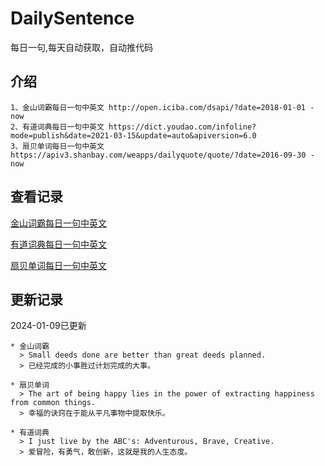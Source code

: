 # DailySentence

每日一句,每天自动获取，自动推代码

## 介绍

```
1、金山词霸每日一句中英文 http://open.iciba.com/dsapi/?date=2018-01-01 - now
2、有道词典每日一句中英文 https://dict.youdao.com/infoline?mode=publish&date=2021-03-15&update=auto&apiversion=6.0
3、扇贝单词每日一句中英文 https://apiv3.shanbay.com/weapps/dailyquote/quote/?date=2016-09-30 - now
```

## 查看记录

[金山词霸每日一句中英文](./data/iciba/)

[有道词典每日一句中英文](./data/youdao/)

[扇贝单词每日一句中英文](./data/shanbay/)

## 更新记录
2024-01-09已更新 
```
* 金山词霸
  > Small deeds done are better than great deeds planned.
  > 已经完成的小事胜过计划完成的大事。

* 扇贝单词
  > The art of being happy lies in the power of extracting happiness from common things.
  > 幸福的诀窍在于能从平凡事物中提取快乐。

* 有道词典
  > I just live by the ABC's: Adventurous, Brave, Creative.
  > 爱冒险，有勇气，敢创新，这就是我的人生态度。

```
